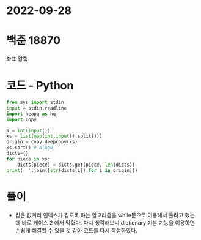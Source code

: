# 2022-09-28

# 백준 18870

좌표 압축

# 코드 - Python

```python
from sys import stdin
input = stdin.readline
import heapq as hq
import copy

N = int(input())
xs = list(map(int,input().split()))
origin = copy.deepcopy(xs)
xs.sort() # NlogN
dicts={}
for piece in xs:
    dicts[piece] = dicts.get(piece, len(dicts))
print(' '.join([str(dicts[i]) for i in origin]))

```

# 풀이
- 같은 값끼리 인덱스가 같도록 하는 알고리즘을 while문으로 이용해서 풀려고 했는데 바로 케이스 2 에서 막혔다. 다시 생각해보니 dictionary 기본 기능을 이용하면 손쉽게 해결할 수 있을 것 같아 코드를 다시 작성하였다. 
